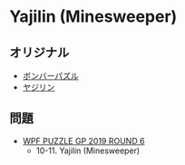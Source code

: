 # Yajilin (Minesweeper)

## オリジナル
- [ボンバーパズル](minesweeper.md)
- [ヤジリン](yajilin.md)

## 問題
- [WPF PUZZLE GP 2019 ROUND 6](../questions/wpfpgp2019-6.md)
	- 10-11. Yajilin (Minesweeper)
